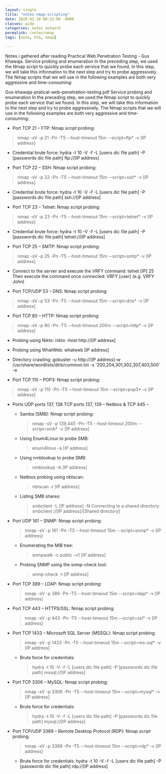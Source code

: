```yaml
---
layout: single
title: "notes-nmap-scripting"
date: 2020-02-10 00:22:00 -0000
classes: wide
categories: notes network
permalink: /notes/nmap
tags: [note, htb, nmap]

---
```



Notes i gathered after reading Practical Web Penetration Testing - Gus Khawaja. Service probing and enumeration In the preceding step, we used the Nmap script to quickly probe each service that we found. In this step, we will take this information to the next step and try to probe aggressively. The Nmap scripts that we will use in the following examples are both very aggressive and time-consuming: 

Gus-khawaja-pratical-web-penetration-testing.pdf
Service probing and enumeration In the preceding step, we used the Nmap script to quickly probe each service that we found. In this step, we will take this information to the next step and try to probe aggressively. The Nmap scripts that we will use in the following examples are both very aggressive and time-consuming: 

- Port TCP 21 – FTP: Nmap script probing: 
> nmap -sV -p 21 -Pn -T5 --host-timeout 15m --script=ftp* -v [IP address] 
  - Credential brute force: hydra -t 10 -V -f -L [users dic file path] -P [passwords dic file path] ftp://[IP address] 

- Port TCP 22 – SSH: Nmap script probing: 
> nmap -sV -p 22 -Pn -T5 --host-timeout 15m --script=ssh* -v [IP address] 
  - Credential brute force: hydra -t 10 -V -f -L [users dic file path] -P [passwords dic file path] ssh://[IP address] 

- Port TCP 23 – Telnet: Nmap script probing: 
> nmap -sV -p 23 -Pn -T5 --host-timeout 15m --script=telnet* -v [IP address] 
  - Credential brute force: hydra -t 10 -V -f -L [users dic file path] -P [passwords dic file path] telnet://[IP address]

- Port TCP 25 – SMTP: Nmap script probing: 
> nmap -sV -p 25 -Pn -T5 --host-timeout 15m --script=smtp* -v [IP address] 
  - Connect to the server and execute the VRFY command: telnet [IP] 25 Then execute the command once connected: VRFY [user] (e.g. VRFY John) 

- Port TCP/UDP 53 – DNS: Nmap script probing: 
> nmap -sV -p 53 -Pn -T5 --host-timeout 15m --script=dns* -v [IP address] 

- Port TCP 80 – HTTP: Nmap script probing: 
> nmap -sV -p 80 -Pn -T5 --host-timeout 200m --script=http* -v [IP address] 

  - Probing using Nikto: nikto -host http://[IP address] 
  - Probing using WhatWeb: whatweb [IP address] 
  - Directory crawling: gobuster -u http://[IP address]-w /usr/share/wordlists/dirb/common.txt -s '200,204,301,302,307,403,500' -e 

- Port TCP 110 – POP3: Nmap script probing: 
> nmap -sV -p 110 -Pn -T5 --host-timeout 15m --script=pop3* -v [IP address] 

- Ports UDP ports 137, 138 TCP ports 137, 139 – Netbios & TCP 445 – 
  - Samba (SMB): Nmap script probing: 
    > nmap -sV -p 139,445 -Pn -T5 --host-timeout 200m --script=smb* -v [IP address] 
  - Using Enum4Linux to probe SMB: 
    > enum4linux -a [IP address] 
  - Using nmblookup to probe SMB: 
    > nmblookup -A [IP address] 
  - Netbios probing using nbtscan: 
    > nbtscan -r [IP address] 
  - Listing SMB shares: 
    > smbclient -L [IP address] -N Connecting to a shared directory: smbclient //[IP address]/[Shared directory] 

- Port UDP 161 – SNMP: Nmap script probing: 
    > nmap -sV -p 161 -Pn -T5 --host-timeout 15m --script=snmp* -v [IP address] 
  - Enumerating the MIB tree: 
    > snmpwalk -c public -v1 [IP address] 
  - Probing SNMP using the snmp-check tool: 
    > snmp-check -t [IP address] 

- Port TCP 389 – LDAP: Nmap script probing: 
  > nmap -sV -p 389 -Pn -T5 --host-timeout 15m --script=ldap* -v [IP address] 

- Port TCP 443 – HTTPS/SSL: Nmap script probing: 
  > nmap -sV -p 443 -Pn -T5 --host-timeout 15m --script=ssl* -v [IP address] 

- Port TCP 1433 – Microsoft SQL Server (MSSQL): Nmap script probing: 
  > nmap -sV -p 1433 -Pn -T5 --host-timeout 15m --script=ms-sql* -v [IP address] 
  - Brute force for credentials: 
    > hydra -t 10 -V -f -L [users dic file path] -P [passwords dic file path] mssql://[IP address] 

- Port TCP 3306 – MySQL: Nmap script probing: 
  > nmap -sV -p 3306 -Pn -T5 --host-timeout 15m --script=mysql* -v [IP address] 
  - Brute force for credentials:
    > hydra -t 10 -V -f -L [users dic file path] -P [passwords dic file path] mysql://[IP address] 

- Port TCP/UDP 3389 – Remote Desktop Protocol (RDP): Nmap script probing: 
  > nmap -sV -p 3389 -Pn -T5 --host-timeout 15m --script=rdp* -v [IP address] 
  - Brute force for credentials: hydra -t 10 -V -f -L [users dic file path] -P [passwords dic file path] rdp://[IP address]
